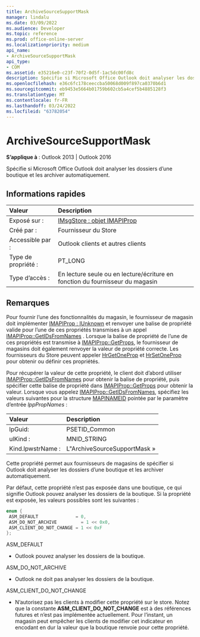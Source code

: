 ```yaml
---
title: ArchiveSourceSupportMask
manager: lindalu
ms.date: 03/09/2022
ms.audience: Developer
ms.topic: reference
ms.prod: office-online-server
ms.localizationpriority: medium
api_name:
- ArchiveSourceSupportMask
api_type:
- COM
ms.assetid: e35216e0-c23f-70f2-0d5f-1ac5dc00fd8c
description: Spécifie si Microsoft Office Outlook doit analyser les dossiers d’une boutique et les archiver automatiquement.
ms.openlocfilehash: e36c6fc178ceeccba50068d009f897ca0370b6d1
ms.sourcegitcommit: eb9453e5664b01759b602cb5a4cef5b4885128f3
ms.translationtype: MT
ms.contentlocale: fr-FR
ms.lasthandoff: 03/24/2022
ms.locfileid: "63782054"
---
```

# <a name="archivesourcesupportmask"></a>ArchiveSourceSupportMask

**S’applique à** : Outlook 2013 | Outlook 2016
  
Spécifie si Microsoft Office Outlook doit analyser les dossiers d’une boutique et les archiver automatiquement.
  
## <a name="quick-info"></a>Informations rapides

|Valeur|Description|
|:-----|:-----|
|Exposé sur :  <br/> |[IMsgStore : objet IMAPIProp](imsgstoreimapiprop.md)  <br/> |
|Créé par :  <br/> |Fournisseur du Store  <br/> |
|Accessible par :  <br/> |Outlook clients et autres clients  <br/> |
|Type de propriété :  <br/> |PT_LONG  <br/> |
|Type d’accès :  <br/> |En lecture seule ou en lecture/écriture en fonction du fournisseur du magasin  <br/> |

## <a name="remarks"></a>Remarques

Pour fournir l’une des fonctionnalités du magasin, le fournisseur de magasin doit implémenter [IMAPIProp : IUnknown](imapipropiunknown.md) et renvoyer une balise de propriété valide pour l’une de ces propriétés transmises à un appel [IMAPIProp::GetIDsFromNames](imapiprop-getidsfromnames.md) . Lorsque la balise de propriété de l’une de ces propriétés est transmise à [IMAPIProp::GetProps](imapiprop-getprops.md), le fournisseur de magasins doit également renvoyer la valeur de propriété correcte. Les fournisseurs du Store peuvent appeler [HrGetOneProp](hrgetoneprop.md) et [HrSetOneProp](hrsetoneprop.md) pour obtenir ou définir ces propriétés.
  
Pour récupérer la valeur de cette propriété, le client doit d’abord utiliser [IMAPIProp::GetIDsFromNames](imapiprop-getidsfromnames.md) pour obtenir la balise de propriété, puis spécifier cette balise de propriété dans [IMAPIProp::GetProps](imapiprop-getprops.md) pour obtenir la valeur. Lorsque vous appelez [IMAPIProp::GetIDsFromNames](imapiprop-getidsfromnames.md), spécifiez les valeurs suivantes pour la structure [MAPINAMEID](mapinameid.md) pointée par le paramètre d’entrée _lppPropNames_ :
  
|Valeur|Description|
|:-----|:-----|
|lpGuid:  <br/> |PSETID_Common  <br/> |
|ulKind :  <br/> |MNID_STRING  <br/> |
|Kind.lpwstrName :  <br/> |L"ArchiveSourceSupportMask »  <br/> |

Cette propriété permet aux fournisseurs de magasins de spécifier si Outlook doit analyser les dossiers d’une boutique et les archiver automatiquement.
  
Par défaut, cette propriété n’est pas exposée dans une boutique, ce qui signifie Outlook pouvez analyser les dossiers de la boutique. Si la propriété est exposée, les valeurs possibles sont les suivantes :
  
```cpp
enum { 
 ASM_DEFAULT              = 0, 
 ASM_DO_NOT_ARCHIVE         = 1 << 0x0, 
 ASM_CLIENT_DO_NOT_CHANGE = 1 << 0xF 
};
```

ASM_DEFAULT
  
- Outlook pouvez analyser les dossiers de la boutique.

ASM_DO_NOT_ARCHIVE
  
- Outlook ne doit pas analyser les dossiers de la boutique.

ASM_CLIENT_DO_NOT_CHANGE
  
- N’autorisez pas les clients à modifier cette propriété sur le store. Notez que la constante **ASM_CLIENT_DO_NOT_CHANGE** est à des références futures et n’est pas implémentée actuellement. Pour l’instant, un magasin peut empêcher les clients de modifier cet indicateur en encodant en dur la valeur que la boutique renvoie pour cette propriété.
